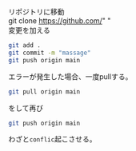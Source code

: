 リポジトリに移動  
git clone https://github.com/"  "  
変更を加える 

```.bash
git add .  
git commit -m "massage"  
git push origin main  
```

エラーが発生した場合、一度pullする。

```.bash
git pull origin main  
```

をして再び

```.bash
git push origin main
```


わざと`conflic`起こさせる。
